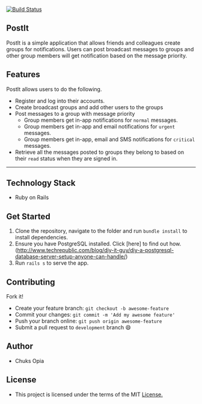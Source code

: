 [![Build Status](https://travis-ci.org/9jaswag/PostIT-Rails.svg?branch=develop)](https://travis-ci.org/9jaswag/PostIT-Rails)

## PostIt
PostIt is a simple application that allows friends and colleagues create groups for notifications. Users can post broadcast messages to groups and other group members will get notification based on the message priority.

## Features
PostIt allows users to do the following.
* Register and log into their accounts.
* Create broadcast groups and add other users to the groups
* Post messages to a group with message priority
  * Group members get in-app notifications for ```normal``` messages.
  * Group members get in-app and email notifications for ```urgent``` messages.
  * Group members get in-app, email and SMS notifications for ```critical``` messages.
* Retrieve all the messages posted to groups they belong to based on their ```read``` status when they are signed in.
---

## Technology Stack
* Ruby on Rails

## Get Started
1. Clone the repository, navigate to the folder and run ```bundle install``` to install dependencies.
2. Ensure you have PostgreSQL installed. Click [here] to find out how.(http://www.techrepublic.com/blog/diy-it-guy/diy-a-postgresql-database-server-setup-anyone-can-handle/)
3. Run `rails s` to serve the app.

## Contributing
Fork it!
* Create your feature branch: ```git checkout -b awesome-feature```
* Commit your changes: ```git commit -m 'Add my awesome feature'```
* Push your branch online: ```git push origin awesome-feature```
* Submit a pull request to ```development``` branch :smile:

## Author
* Chuks Opia

## License
* This project is licensed under the terms of the MIT [License.](https://github.com/9jaswag/PostIt/blob/chore/implement-feedback/LICENSE)
